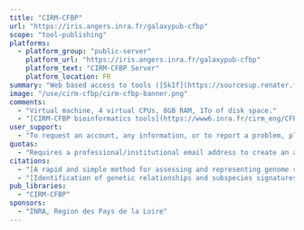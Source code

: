 ```yaml
---
title: "CIRM-CFBP"
url: "https://iris.angers.inra.fr/galaxypub-cfbp"
scope: "tool-publishing"
platforms:
  - platform_group: "public-server"
    platform_url: "https://iris.angers.inra.fr/galaxypub-cfbp"
    platform_text: "CIRM-CFBP Server"
    platform_location: FR
summary: "Web based access to tools ([SkIf](https://sourcesup.renater.fr/wiki/skif/), [KI-S](https://sourcesup.renater.fr/wiki/ki-s/)) of IRHS-EmerSys lab."
image: "/use/cirm-cfbp/cirm-cfbp-banner.png"
comments:
  - "Virtual machine, 4 virtual CPUs, 8GB RAM, 1To of disk space."
  - "[CIRM-CFBP bioinformatics tools](https://www6.inra.fr/cirm_eng/CFBP-Plant-Associated-Bacteria/Bioinformatics-tools)"
user_support:
  - "To request an account, any information, or to report a problem, please send an email to martial DOT briand AT inra DOT fr"
quotas:
  - "Requires a professional/institutional email address to create an account."
citations:
  - "[A rapid and simple method for assessing and representing genome sequence relatedness](https://doi.org/10.1101/569640), M Briand, M Bouzid, G Hunault, M Legeay, M Fischer-Le Saux, M Barret (2019) *bioRxiv* 569640; doi: https://doi.org/10.1101/569640"
  - "[Identification of genetic relationships and subspecies signatures in Xylella fastidiosa](https://doi.org/10.1186/s12864-019-5565-9), Denancé, N., Briand, M., Gaborieau, R. et al. *BMC Genomics* (2019) 20: 239. https://doi.org/10.1186/s12864-019-5565-9"
pub_libraries:
  - "CIRM-CFBP"
sponsors:
  - "INRA, Region des Pays de la Loire"
---
```

